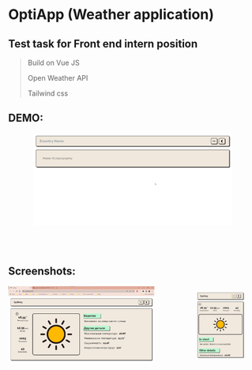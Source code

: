 # OptiApp (Weather application)
## Test task for Front end intern position

> Build on Vue JS
>
> Open Weather API
>
> Tailwind css

## DEMO:
<div style="width: 100%; justify-content: center; display: flex">
    <img style="width: 80%" src="./images/opti.gif" />
</div>

</br>
</br>
</br>

## Screenshots:
<div style="width: 100%; align-items: center; display: grid; grid-template-columns: 3fr 1fr ; gap: 10px">
    <img style="width: 80%" src="./images/s1.jpg" />
    <img style="width: 80%" src="./images/s2.jpg" />
</div>
